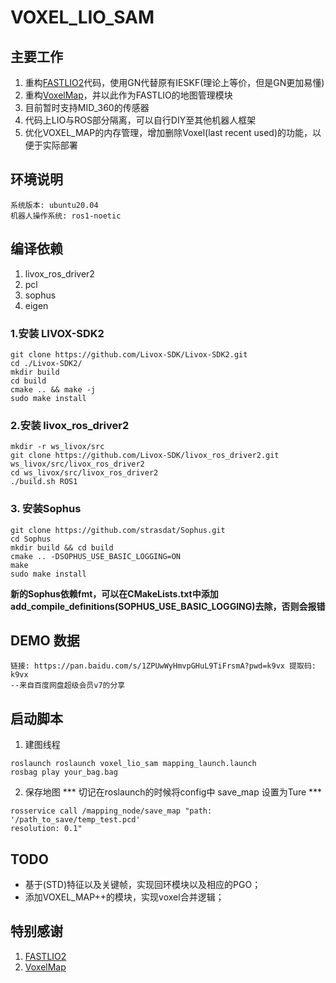 # VOXEL_LIO_SAM

## 主要工作
1. 重构[FASTLIO2](https://github.com/hku-mars/FAST_LIO)代码，使用GN代替原有IESKF(理论上等价，但是GN更加易懂)
2. 重构[VoxelMap](https://github.com/hku-mars/VoxelMap)，并以此作为FASTLIO的地图管理模块
3. 目前暂时支持MID_360的传感器
4. 代码上LIO与ROS部分隔离，可以自行DIY至其他机器人框架
5. 优化VOXEL_MAP的内存管理，增加删除Voxel(last recent used)的功能，以便于实际部署

## 环境说明
```text
系统版本: ubuntu20.04
机器人操作系统: ros1-noetic
```

## 编译依赖
1. livox_ros_driver2
2. pcl
3. sophus
4. eigen

### 1.安装 LIVOX-SDK2
```shell
git clone https://github.com/Livox-SDK/Livox-SDK2.git
cd ./Livox-SDK2/
mkdir build
cd build
cmake .. && make -j
sudo make install
```

### 2.安装 livox_ros_driver2
```shell
mkdir -r ws_livox/src
git clone https://github.com/Livox-SDK/livox_ros_driver2.git ws_livox/src/livox_ros_driver2
cd ws_livox/src/livox_ros_driver2
./build.sh ROS1
```

### 3. 安装Sophus
```
git clone https://github.com/strasdat/Sophus.git
cd Sophus
mkdir build && cd build
cmake .. -DSOPHUS_USE_BASIC_LOGGING=ON
make
sudo make install
```
**新的Sophus依赖fmt，可以在CMakeLists.txt中添加add_compile_definitions(SOPHUS_USE_BASIC_LOGGING)去除，否则会报错**

## DEMO 数据
```text
链接: https://pan.baidu.com/s/1ZPUwWyHmvpGHuL9TiFrsmA?pwd=k9vx 提取码: k9vx 
--来自百度网盘超级会员v7的分享
```

## 启动脚本
1. 建图线程
```shell
roslaunch roslaunch voxel_lio_sam mapping_launch.launch 
rosbag play your_bag.bag
```
2. 保存地图
*** 切记在roslaunch的时候将config中 save_map 设置为Ture ***
```
rosservice call /mapping_node/save_map "path: '/path_to_save/temp_test.pcd'
resolution: 0.1"
```
## TODO
- 基于(STD)特征以及关键帧，实现回环模块以及相应的PGO；
- 添加VOXEL_MAP++的模块，实现voxel合并逻辑；

## 特别感谢
1. [FASTLIO2](https://github.com/hku-mars/FAST_LIO)
2. [VoxelMap](https://github.com/hku-mars/VoxelMap)